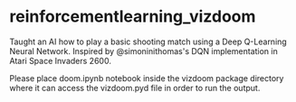 # reinforcementlearning_vizdoom
Taught an AI how to play a basic shooting match using a Deep Q-Learning Neural Network.  Inspired by @simoninithomas's DQN implementation in Atari Space Invaders 2600.

Please place doom.ipynb notebook inside the vizdoom package directory where it can access the vizdoom.pyd file in order to run the output.

